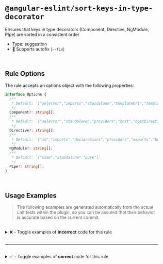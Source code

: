 <!--

  DO NOT EDIT.

  This markdown file was autogenerated using a mixture of the following files as the source of truth for its data:
  - ../../src/rules/sort-keys-in-type-decorator.ts
  - ../../tests/rules/sort-keys-in-type-decorator/cases.ts

  In order to update this file, it is therefore those files which need to be updated, as well as potentially the generator script:
  - ../../../../tools/scripts/generate-rule-docs.ts

-->

<br>

# `@angular-eslint/sort-keys-in-type-decorator`

Ensures that keys in type decorators (Component, Directive, NgModule, Pipe) are sorted in a consistent order

- Type: suggestion
- 🔧 Supports autofix (`--fix`)

<br>

## Rule Options

The rule accepts an options object with the following properties:

```ts
interface Options {
  /**
   * Default: `["selector","imports","standalone","templateUrl","template","styleUrl","styleUrls","styles","providers","changeDetection","encapsulation","viewProviders","host","hostDirectives","inputs","outputs","animations","schemas","exportAs","queries","preserveWhitespaces","jit","moduleId","interpolation"]`
   */
  Component?: string[];
  /**
   * Default: `["selector","standalone","providers","host","hostDirectives","inputs","outputs","exportAs","queries","jit"]`
   */
  Directive?: string[];
  /**
   * Default: `["id","imports","declarations","providers","exports","bootstrap","schemas","jit"]`
   */
  NgModule?: string[];
  /**
   * Default: `["name","standalone","pure"]`
   */
  Pipe?: string[];
}

```

<br>

## Usage Examples

> The following examples are generated automatically from the actual unit tests within the plugin, so you can be assured that their behavior is accurate based on the current commit.

<br>

<details>
<summary>❌ - Toggle examples of <strong>incorrect</strong> code for this rule</summary>

<br>

#### Custom Config

```json
{
  "rules": {
    "@angular-eslint/sort-keys-in-type-decorator": [
      "error",
      {
        "Component": [
          "selector",
          "imports",
          "standalone",
          "templateUrl",
          "styleUrl",
          "encapsulation",
          "changeDetection"
        ]
      }
    ]
  }
}
```

<br>

#### ❌ Invalid Code

```ts
@Component({
  changeDetection: ChangeDetectionStrategy.OnPush,
  ~~~~~~~~~~~~~~~~~~~~~~~~~~~~~~~~~~~~~~~~~~~~~~~
  selector: 'app-root',
  imports: [CommonModule],
  standalone: true,
  templateUrl: './app.component.html',
  styleUrl: './app.component.css',
  encapsulation: ViewEncapsulation.None
})
class Test {
}
```

<br>

---

<br>

#### Custom Config

```json
{
  "rules": {
    "@angular-eslint/sort-keys-in-type-decorator": [
      "error",
      {
        "Directive": [
          "selector",
          "standalone"
        ]
      }
    ]
  }
}
```

<br>

#### ❌ Invalid Code

```ts
@Directive({
  standalone: true,
  ~~~~~~~~~~~~~~~~
  selector: '[app-test]'
})
class Test {
}
```

<br>

---

<br>

#### Custom Config

```json
{
  "rules": {
    "@angular-eslint/sort-keys-in-type-decorator": [
      "error",
      {
        "NgModule": [
          "declarations",
          "imports"
        ]
      }
    ]
  }
}
```

<br>

#### ❌ Invalid Code

```ts
@NgModule({
  imports: [CommonModule],
  ~~~~~~~~~~~~~~~~~~~~~~~
  declarations: [AppComponent]
})
class Test {
}
```

<br>

---

<br>

#### Custom Config

```json
{
  "rules": {
    "@angular-eslint/sort-keys-in-type-decorator": [
      "error",
      {
        "Pipe": [
          "name",
          "standalone"
        ]
      }
    ]
  }
}
```

<br>

#### ❌ Invalid Code

```ts
@Pipe({
  standalone: true,
  ~~~~~~~~~~~~~~~~
  name: 'myPipe'
})
class Test {
}
```

<br>

---

<br>

#### Custom Config

```json
{
  "rules": {
    "@angular-eslint/sort-keys-in-type-decorator": [
      "error",
      {
        "Component": [
          "selector",
          "imports",
          "standalone",
          "templateUrl",
          "styleUrl",
          "encapsulation",
          "changeDetection"
        ]
      }
    ]
  }
}
```

<br>

#### ❌ Invalid Code

```ts
@Component({
  styleUrl: './app.component.css',
  ~~~~~~~~~~~~~~~~~~~~~~~~~~~~~~~
  selector: 'app-root',
  templateUrl: './app.component.html'
})
class Test {
}
```

<br>

---

<br>

#### Custom Config

```json
{
  "rules": {
    "@angular-eslint/sort-keys-in-type-decorator": [
      "error",
      {
        "NgModule": [
          "declarations",
          "imports",
          "exports",
          "providers",
          "bootstrap"
        ]
      }
    ]
  }
}
```

<br>

#### ❌ Invalid Code

```ts
@NgModule({
  exports: [AppComponent],
  ~~~~~~~~~~~~~~~~~~~~~~~
  declarations: [AppComponent]
})
class Test {
}
```

<br>

---

<br>

#### Custom Config

```json
{
  "rules": {
    "@angular-eslint/sort-keys-in-type-decorator": [
      "error",
      {
        "Component": [
          "selector",
          "styleUrl"
        ]
      }
    ]
  }
}
```

<br>

#### ❌ Invalid Code

```ts
@Component({
  styleUrl: './app.component.css', // Inline comment for styleUrl
  ~~~~~~~~~~~~~~~~~~~~~~~~~~~~~~~
  selector: 'app-root' // Inline comment for selector
})
class Test {}
```

<br>

---

<br>

#### Custom Config

```json
{
  "rules": {
    "@angular-eslint/sort-keys-in-type-decorator": [
      "error",
      {
        "Component": [
          "selector",
          "styleUrl"
        ]
      }
    ]
  }
}
```

<br>

#### ❌ Invalid Code

```ts
@Component({
  // Comment above styleUrl
  styleUrl: './app.component.css',
  ~~~~~~~~~~~~~~~~~~~~~~~~~~~~~~~
  // Comment above selector
  selector: 'app-root'
})
class Test {}
```

<br>

---

<br>

#### Custom Config

```json
{
  "rules": {
    "@angular-eslint/sort-keys-in-type-decorator": [
      "error",
      {
        "Component": [
          "selector",
          "styleUrl"
        ]
      }
    ]
  }
}
```

<br>

#### ❌ Invalid Code

```ts
@Component({
  /* This is a multi-line comment
     above styleUrl property */
  styleUrl: './app.component.css',
  ~~~~~~~~~~~~~~~~~~~~~~~~~~~~~~~
  /* This is a multi-line comment
     above selector property */
  selector: 'app-root'
})
class Test {}
```

<br>

---

<br>

#### Custom Config

```json
{
  "rules": {
    "@angular-eslint/sort-keys-in-type-decorator": [
      "error",
      {
        "Component": [
          "selector",
          "imports",
          "standalone",
          "templateUrl",
          "styleUrl",
          "encapsulation",
          "changeDetection"
        ]
      }
    ]
  }
}
```

<br>

#### ❌ Invalid Code

```ts
@Component({
  // Comment above changeDetection
  changeDetection: ChangeDetectionStrategy.OnPush, // Inline comment for changeDetection
  ~~~~~~~~~~~~~~~~~~~~~~~~~~~~~~~~~~~~~~~~~~~~~~~
  /* Multi-line comment
     above selector */
  selector: 'app-root', /* Inline multi-line comment after selector */
  // Comment above imports
  imports: [
    // Comment inside imports array
    CommonModule, // Comment after CommonModule
    FormsModule /* Comment after FormsModule */
  ],
  /* Comment above standalone */
  standalone: true, // Comment after standalone
  // Comment above templateUrl
  templateUrl: './app.component.html',
  /* Multi-line comment
     above styleUrl */
  styleUrl: './app.component.css',
  // Comment above encapsulation
  encapsulation: ViewEncapsulation.None /* Inline comment for encapsulation */
})
class Test {}
```

<br>

---

<br>

#### Custom Config

```json
{
  "rules": {
    "@angular-eslint/sort-keys-in-type-decorator": [
      "error",
      {
        "Component": [
          "selector",
          "imports",
          "standalone",
          "templateUrl",
          "styleUrl",
          "encapsulation",
          "changeDetection"
        ]
      }
    ]
  }
}
```

<br>

#### ❌ Invalid Code

```ts
@Component({
  styleUrl: './app.component.css',
  ~~~~~~~~~~~~~~~~~~~~~~~~~~~~~~~
  selector: 'app-root',
  templateUrl: './app.component.html',
  providers: [MyService, myProvider]
})
class Test {
}
```

</details>

<br>

---

<br>

<details>
<summary>✅ - Toggle examples of <strong>correct</strong> code for this rule</summary>

<br>

#### Default Config

```json
{
  "rules": {
    "@angular-eslint/sort-keys-in-type-decorator": [
      "error"
    ]
  }
}
```

<br>

#### ✅ Valid Code

```ts
@Component({
  selector: 'app-test',
  imports: [CommonModule],
  standalone: true,
  templateUrl: './test.component.html',
  template: '<div>Test</div>',
  styleUrl: './test.component.css',
  styleUrls: ['./test.component.css'],
  styles: ['div { color: red; }'],
  providers: [TestService],
  changeDetection: ChangeDetectionStrategy.OnPush,
  encapsulation: ViewEncapsulation.None,
  viewProviders: [ViewService],
  host: { '[class.test]': 'true' },
  hostDirectives: [TestDirective],
  inputs: ['value'],
  outputs: ['change'],
  animations: [trigger('test', [])],
  schemas: [CUSTOM_ELEMENTS_SCHEMA],
  exportAs: 'appTest',
  queries: { contentChild: new ContentChild('test') },
  preserveWhitespaces: false,
  jit: true,
  moduleId: 'test-module',
  interpolation: ['{{', '}}']
})
export class TestComponent {}
```

<br>

---

<br>

#### Default Config

```json
{
  "rules": {
    "@angular-eslint/sort-keys-in-type-decorator": [
      "error"
    ]
  }
}
```

<br>

#### ✅ Valid Code

```ts
@Directive({
  selector: '[appTest]',
  standalone: true,
  providers: [TestService],
  host: { '[class.test]': 'true' },
  hostDirectives: [OtherDirective],
  inputs: ['value'],
  outputs: ['change'],
  exportAs: 'appTest',
  queries: { contentChild: new ContentChild('test') },
  jit: true
})
export class TestDirective {}
```

<br>

---

<br>

#### Default Config

```json
{
  "rules": {
    "@angular-eslint/sort-keys-in-type-decorator": [
      "error"
    ]
  }
}
```

<br>

#### ✅ Valid Code

```ts
@NgModule({
  id: 'test-module',
  imports: [CommonModule],
  declarations: [TestComponent],
  providers: [TestService],
  exports: [TestComponent],
  bootstrap: [AppComponent],
  schemas: [CUSTOM_ELEMENTS_SCHEMA],
  jit: true
})
export class TestModule {}
```

<br>

---

<br>

#### Default Config

```json
{
  "rules": {
    "@angular-eslint/sort-keys-in-type-decorator": [
      "error"
    ]
  }
}
```

<br>

#### ✅ Valid Code

```ts
@Pipe({
  name: 'testPipe',
  standalone: true,
  pure: false
})
export class TestPipe {}
```

<br>

---

<br>

#### Default Config

```json
{
  "rules": {
    "@angular-eslint/sort-keys-in-type-decorator": [
      "error"
    ]
  }
}
```

<br>

#### ✅ Valid Code

```ts
@Type({
  a: 'a',
  b: 'b',
  c: 'c'
})
class Test {}
```

<br>

---

<br>

#### Default Config

```json
{
  "rules": {
    "@angular-eslint/sort-keys-in-type-decorator": [
      "error"
    ]
  }
}
```

<br>

#### ✅ Valid Code

```ts
@Type({})
class Test {}
```

<br>

---

<br>

#### Default Config

```json
{
  "rules": {
    "@angular-eslint/sort-keys-in-type-decorator": [
      "error"
    ]
  }
}
```

<br>

#### ✅ Valid Code

```ts
@Type({
  a: 'a'
})
class Test {}
```

<br>

---

<br>

#### Custom Config

```json
{
  "rules": {
    "@angular-eslint/sort-keys-in-type-decorator": [
      "error",
      {
        "Component": [
          "selector",
          "imports",
          "standalone",
          "templateUrl",
          "styleUrl",
          "encapsulation",
          "changeDetection"
        ]
      }
    ]
  }
}
```

<br>

#### ✅ Valid Code

```ts
@Component({
  selector: 'app-root',
  imports: [CommonModule],
  standalone: true,
  templateUrl: './app.component.html',
  styleUrl: './app.component.css',
  encapsulation: ViewEncapsulation.None,
  changeDetection: ChangeDetectionStrategy.OnPush
})
class Test {}
```

<br>

---

<br>

#### Custom Config

```json
{
  "rules": {
    "@angular-eslint/sort-keys-in-type-decorator": [
      "error",
      {
        "Directive": [
          "selector",
          "standalone"
        ]
      }
    ]
  }
}
```

<br>

#### ✅ Valid Code

```ts
@Directive({
  selector: '[app-test]',
  standalone: true
})
class Test {}
```

<br>

---

<br>

#### Custom Config

```json
{
  "rules": {
    "@angular-eslint/sort-keys-in-type-decorator": [
      "error",
      {
        "NgModule": [
          "declarations",
          "imports"
        ]
      }
    ]
  }
}
```

<br>

#### ✅ Valid Code

```ts
@NgModule({
  declarations: [AppComponent],
  imports: [CommonModule]
})
class Test {}
```

<br>

---

<br>

#### Custom Config

```json
{
  "rules": {
    "@angular-eslint/sort-keys-in-type-decorator": [
      "error",
      {
        "Pipe": [
          "name",
          "standalone"
        ]
      }
    ]
  }
}
```

<br>

#### ✅ Valid Code

```ts
@Pipe({
  name: 'myPipe',
  standalone: true
})
class Test {}
```

<br>

---

<br>

#### Custom Config

```json
{
  "rules": {
    "@angular-eslint/sort-keys-in-type-decorator": [
      "error",
      {
        "Component": [
          "selector",
          "imports",
          "standalone",
          "templateUrl",
          "styleUrl",
          "encapsulation",
          "changeDetection"
        ]
      }
    ]
  }
}
```

<br>

#### ✅ Valid Code

```ts
@Component({
  selector: 'app-root',
  templateUrl: './app.component.html',
  styleUrl: './app.component.css'
})
class Test {}
```

<br>

---

<br>

#### Custom Config

```json
{
  "rules": {
    "@angular-eslint/sort-keys-in-type-decorator": [
      "error",
      {
        "NgModule": [
          "declarations",
          "imports",
          "exports",
          "providers",
          "bootstrap"
        ]
      }
    ]
  }
}
```

<br>

#### ✅ Valid Code

```ts
@NgModule({
  declarations: [AppComponent],
  exports: [AppComponent]
})
class Test {}
```

<br>

---

<br>

#### Custom Config

```json
{
  "rules": {
    "@angular-eslint/sort-keys-in-type-decorator": [
      "error",
      {
        "Component": [
          "selector",
          "imports",
          "standalone",
          "templateUrl",
          "styleUrl",
          "encapsulation",
          "changeDetection"
        ]
      }
    ]
  }
}
```

<br>

#### ✅ Valid Code

```ts
@Component({
  // Comment above selector
  selector: 'app-root', // Inline comment for selector
  /* Multi-line comment
     above imports */
  imports: [
    CommonModule,
    FormsModule
  ], // Inline comment after imports
  standalone: true,
  templateUrl: './app.component.html',
  styleUrl: './app.component.css',
  // Comment above encapsulation
  encapsulation: ViewEncapsulation.None,
  changeDetection: ChangeDetectionStrategy.OnPush
})
class Test {}
```

<br>

---

<br>

#### Custom Config

```json
{
  "rules": {
    "@angular-eslint/sort-keys-in-type-decorator": [
      "error",
      {
        "NgModule": [
          "declarations",
          "imports",
          "exports",
          "providers",
          "bootstrap"
        ]
      }
    ]
  }
}
```

<br>

#### ✅ Valid Code

```ts
@NgModule({
  // Leading comment for declarations
  declarations: [
    /* Component list comment */
    AppComponent,
    HeaderComponent
  ],
  imports: [
    CommonModule, // Common module comment
    RouterModule /* Router module comment */
  ],
  /* Multi-line export comment
     with multiple lines
     before the property */
  exports: [AppComponent]
})
class Test {}
```

</details>

<br>
